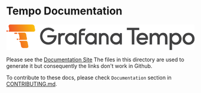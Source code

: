 # Tempo Documentation

<p align="center"> <img src="tempo/website/logo_and_name.png" alt="Tempo Logo"> <br>
  
Please see the [Documentation Site](https://grafana.com/docs/tempo/latest/) The files in this directory are used to generate it but consequently the links don't work in Github.

To contribute to these docs, please check `Documentation` section in [CONTRIBUTING.md](/CONTRIBUTING.md).
